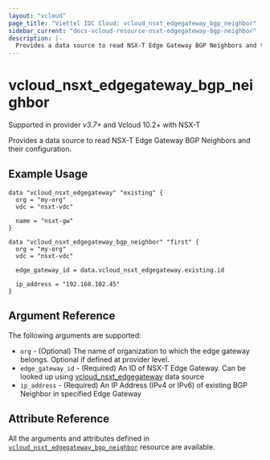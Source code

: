 ```yaml
---
layout: "vcloud"
page_title: "Viettel IDC Cloud: vcloud_nsxt_edgegateway_bgp_neighbor"
sidebar_current: "docs-vcloud-resource-nsxt-edgegateway-bgp-neighbor"
description: |-
  Provides a data source to read NSX-T Edge Gateway BGP Neighbors and their configuration.
---
```


# vcloud\_nsxt\_edgegateway\_bgp\_neighbor

Supported in provider *v3.7+* and Vcloud 10.2+ with NSX-T

Provides a data source to read NSX-T Edge Gateway BGP Neighbors and their configuration.

## Example Usage

```hcl
data "vcloud_nsxt_edgegateway" "existing" {
  org = "my-org"
  vdc = "nsxt-vdc"

  name = "nsxt-gw"
}

data "vcloud_nsxt_edgegateway_bgp_neighbor" "first" {
  org = "my-org"
  vdc = "nsxt-vdc"

  edge_gateway_id = data.vcloud_nsxt_edgegateway.existing.id

  ip_address = "192.168.102.45"
}
```

## Argument Reference

The following arguments are supported:

* `org` - (Optional) The name of organization to which the edge gateway belongs. Optional if defined at provider level.
* `edge_gateway_id` - (Required) An ID of NSX-T Edge Gateway. Can be looked up using
  [vcloud_nsxt_edgegateway](/providers/vmware/vcloud/latest/docs/data-sources/nsxt_edgegateway) data source
* `ip_address` - (Required) An IP Address (IPv4 or IPv6) of existing BGP Neighbor in specified Edge Gateway

## Attribute Reference

All the arguments and attributes defined in
[`vcloud_nsxt_edgegateway_bgp_neighbor`](/providers/vmware/vcloud/latest/docs/resources/nsxt_edgegateway_bgp_neighbor)
resource are available.
